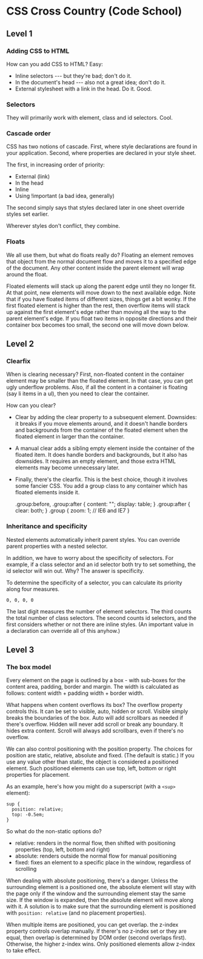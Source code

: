 # CSS Cross Country (Code School)

## Level 1

### Adding CSS to HTML

How can you add CSS to HTML? Easy:

+ Inline selectors --- but they're bad; don't do it.
+ In the document's head --- also not a great idea; don't do it.
+ External stylesheet with a link in the head. Do it. Good.

### Selectors

They will primarily work with element, class and id selectors. Cool.

### Cascade order

CSS has two notions of cascade. First, where style declarations are found
in your application. Second, where properties are declared in your style
sheet.

The first, in increasing order of priority:

+ External (link)
+ In the head
+ Inline
+ Using !important (a bad idea, generally)

The second simply says that styles declared later in one sheet override
styles set earlier.

Wherever styles don't conflict, they combine.

### Floats

We all use them, but what do floats really do? Floating an element removes
that object from the normal document flow and moves it to a specified edge
of the document. Any other content inside the parent element will wrap
around the float.

Floated elements will stack up along the parent edge until they no longer
fit. At that point, new elements will move down to the next available edge.
Note that if you have floated items of different sizes, things get a bit
wonky. If the first floated element is higher than the rest, then overflow
items will stack up against the first element's edge rather than moving all
the way to the parent element's edge. If you float two items in opposite
directions and their container box becomes too small, the second one will
move down below.

## Level 2

### Clearfix

When is clearing necessary? First, non-floated content in the container
element may be smaller than the floated element. In that case, you can get
ugly underflow problems. Also, if all the content in a container is
floating (say li items in a ul), then you need to clear the container.

How can you clear?

+ Clear by adding the clear property to a subsequent element. Downsides: it
  breaks if you move elements around, and it doesn't handle borders and
  backgrounds from the container of the floated element when the floated
  element in larger than the container.
+ A manual clear adds a sibling empty element inside the container of the
  floated item. It does handle borders and backgrounds, but it also has
  downsides. It requires an empty element, and those extra HTML elements
  may become unnecessary later.
+ Finally, there's the clearfix. This is the best choice, though it
  involves some fancier CSS. You add a group class to any container which
  has floated elements inside it.

    .group:before, .group:after { 
      content: "";
      display: table;
    }
    .group:after { 
      clear: both;
    }
    .group { 
      zoom: 1; // IE6 and IE7
    }

### Inheritance and specificity

Nested elements automatically inherit parent styles. You can override
parent properties with a nested selector.

In addition, we have to worry about the specificity of selectors. For
example, if a class selector and an id selector both try to set something,
the id selector will win out. Why? The answer is specificity.

To determine the specificity of a selector, you can calculate its priority
along four measures.

    0, 0, 0, 0

The last digit measures the number of element selectors. The third counts
the total number of class selectors. The second counts id selectors, and
the first considers whether or not there are inline styles. (An important
value in a declaration can override all of this anyhow.)

## Level 3

### The box model

Every element on the page is outlined by a box - with sub-boxes for the
content area, padding, border and margin. The width is calculated as
follows: content width + padding width + border width.

What happens when content overflows its box? The overflow property controls
this. It can be set to visible, auto, hidden or scroll. Visible simply
breaks the boundaries of the box. Auto will add scrollbars as needed if
there's overflow. Hidden will never add scroll or break any boundary. It
hides extra content. Scroll will always add scrollbars, even if there's no
overflow.

We can also control positioning with the position property. The choices for
position are static, relative, absolute and fixed. (The default is static.)
If you use any value other than static, the object is considered
a positioned element. Such positioned elements can use top, left, bottom or
right properties for placement.

As an example, here's how you might do a superscript (with a `<sup>`
element):

    sup {
      position: relative;
      top: -0.5em;
    }

So what do the non-static options do?

+ relative: renders in the normal flow, then shifted with positioning
  properties (top, left, bottom and right)
+ absolute: renders outside the normal flow for manual positioning
+ fixed: fixes an element to a specific place in the window, regardless of
  scrolling

When dealing with absolute positioning, there's a danger. Unless the
surrounding element is a positioned one, the absolute element will stay
with the page only if the window and the surrounding element stay the same
size. If the window is expanded, then the absolute element will move along
with it. A solution is to make sure that the surrounding element is
positioned with `position: relative` (and no placement properties).

When multiple items are positioned, you can get overlap. the z-index
property controls overlap manually. If therer's no z-index set or they are
equal, then overlap is determined by DOM order (second overlaps first).
Otherwise, the higher z-index wins. Only positioned elements allow z-index
to take effect.
